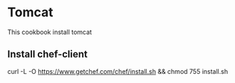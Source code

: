 # Tomcat

This cookbook install tomcat

## Install chef-client

curl -L -O https://www.getchef.com/chef/install.sh && chmod 755 install.sh